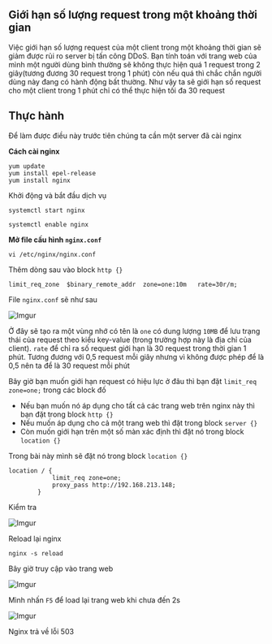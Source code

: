## Giới hạn số lượng request trong một khoảng thời gian
Việc giới hạn số lượng request của một client trong một khoảng thời gian sẽ giảm được rủi ro server bị tấn công DDoS. Bạn tính toán với trang web của mình một người dùng bình thường sẽ không thực hiện quá 1 request trong 2 giây(tương đương 30 request trong 1 phút) còn nếu quá thì chắc chắn người dùng này đang có hành động bất thường. Như vậy ta sẽ giới hạn số request cho một client trong 1 phút chỉ có thể thực hiện tối đa 30 request

## Thực hành
Để làm được điều này trước tiên chúng ta cần một server đã cài nginx

**Cách cài nginx**
```
yum update
yum install epel-release
yum install nginx
```

Khởi động và bắt đầu dịch vụ

`systemctl start nginx`

`systemctl enable nginx`

**Mở file cấu hình `nginx.conf`**

`vi /etc/nginx/nginx.conf`

Thêm dòng sau vào block `http {}`

`limit_req_zone  $binary_remote_addr  zone=one:10m   rate=30r/m;`

File `nginx.conf` sẽ như sau

![Imgur](https://i.imgur.com/jC5Vx5e.png)

Ở đây sẽ tạo ra một vùng nhớ có tên là `one` có dung lượng `10MB` để lưu trạng thái của request theo kiểu key-value (trong trường hợp này là địa chỉ của client). `rate` để chỉ ra số request giới hạn là 30 request trong thời gian 1 phút. Tương đương với 0,5 request mỗi giây nhưng vì không được phép để là 0,5 nên ta để là 30 request mỗi phút

Bây giờ bạn muốn giới hạn request có hiệu lực ở đâu thì bạn đặt `limit_req zone=one;` trong các block đố
  * Nếu bạn muốn nó áp dụng cho tất cả các trang web trên nginx này thì bạn đặt trong block `http {}`
  * Nếu muốn áp dụng cho cả một trang web thì đặt trong block `server {}`
  * Còn muốn giới hạn trên một số màn xác định thì đặt nó trong block `location {}`

Trong bài này mình sẽ đặt nó trong block `location {}`
```
location / {
            limit_req zone=one;
            proxy_pass http://192.168.213.148;
        }
```

Kiểm tra

![Imgur](https://i.imgur.com/UEUuiRD.png)

Reload lại nginx

`nginx -s reload`

Bây giờ truy cập vào trang web

![Imgur](https://i.imgur.com/EpDM2J9.png)

Mình nhấn `F5` để load lại trang web khi chưa đến 2s

![Imgur](https://i.imgur.com/8uWV8u1.png)

 Nginx trả về lỗi 503